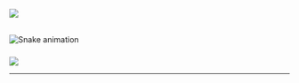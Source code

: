 ![](https://github-readme-stats.vercel.app/api/top-langs/?username=FlexTapeDev&theme=github_dark&hide_border=true&include_all_commits=true&count_private=true&layout=compact)

<br clear="both">

<img src="https://profile-readme-generator.com/assets/snake.svg" alt="Snake animation" />

###

[![](https://visitcount.itsvg.in/api?id=FlexTapeDev&icon=5&color=3)](https://visitcount.itsvg.in)

---
